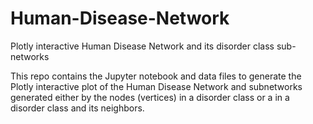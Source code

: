 # Human-Disease-Network
Plotly interactive Human Disease Network and its disorder class sub-networks

This repo contains the Jupyter notebook and data files to generate the Plotly interactive plot of  the Human Disease Network and
subnetworks generated either by the nodes (vertices) in a disorder class or a in a disorder class and its neighbors.
